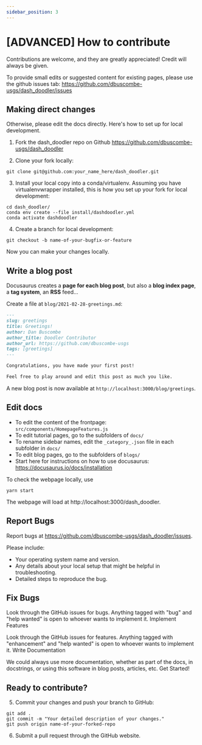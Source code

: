 ```yaml
---
sidebar_position: 3
---
```


# [ADVANCED] How to contribute

Contributions are welcome, and they are greatly appreciated! Credit will always be given.

To provide small edits or suggested content for existing pages, please use the github issues tab: https://github.com/dbuscombe-usgs/dash_doodler/issues


## Making direct changes

Otherwise, please edit the docs directly. Here's how to set up for local development.

1. Fork the dash_doodler repo on Github  https://github.com/dbuscombe-usgs/dash_doodler

2. Clone your fork locally:

```shell
git clone git@github.com:your_name_here/dash_doodler.git
```

3. Install your local copy into a conda/virtualenv. Assuming you have virtualenvwrapper installed, this is how you set up your fork for local development:

```shell
cd dash_doodler/
conda env create --file install/dashdoodler.yml
conda activate dashdoodler
```

4. Create a branch for local development:

```shell
git checkout -b name-of-your-bugfix-or-feature
```

Now you can make your changes locally.

## Write a blog post

Docusaurus creates a **page for each blog post**, but also a **blog index page**, a **tag system**, an **RSS** feed...


Create a file at `blog/2021-02-28-greetings.md`:

```md title="blog/2021-02-28-greetings.md"
---
slug: greetings
title: Greetings!
author: Dan Buscombe
author_title: Doodler Contributor
author_url: https://github.com/dbuscombe-usgs
tags: [greetings]
---

Congratulations, you have made your first post!

Feel free to play around and edit this post as much you like.
```

A new blog post is now available at `http://localhost:3000/blog/greetings`.


## Edit docs

* To edit the content of the frontpage: `src/components/HomepageFeatures.js`
* To edit tutorial pages, go to the subfolders of `docs/`
* To rename sidebar names, edit the `_category_.json` file in each subfolder in `docs/`
* To edit blog pages, go to the subfolders of `blogs/`
* Start here for instructions on how to use docusaurus: https://docusaurus.io/docs/installation

To check the webpage locally, use

```shell
yarn start
```

The webpage will load at http://localhost:3000/dash_doodler.


## Report Bugs

Report bugs at https://github.com/dbuscombe-usgs/dash_doodler/issues.

Please include:

* Your operating system name and version.
* Any details about your local setup that might be helpful in troubleshooting.
* Detailed steps to reproduce the bug.

## Fix Bugs

Look through the GitHub issues for bugs. Anything tagged with "bug" and "help wanted" is open to whoever wants to implement it.
Implement Features

Look through the GitHub issues for features. Anything tagged with "enhancement" and "help wanted" is open to whoever wants to implement it.
Write Documentation

We could always use more documentation, whether as part of the docs, in docstrings, or using this software in blog posts, articles, etc.
Get Started!

## Ready to contribute?


5. Commit your changes and push your branch to GitHub:

```shell
git add .
git commit -m "Your detailed description of your changes."
git push origin name-of-your-forked-repo
```

6. Submit a pull request through the GitHub website.
